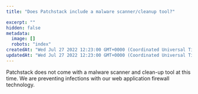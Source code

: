 ```yaml
---
title: "Does Patchstack include a malware scanner/cleanup tool?"

excerpt: ""
hidden: false
metadata: 
  image: []
  robots: "index"
createdAt: "Wed Jul 27 2022 12:23:00 GMT+0000 (Coordinated Universal Time)"
updatedAt: "Wed Jul 27 2022 12:23:00 GMT+0000 (Coordinated Universal Time)"
---
```

Patchstack does not come with a malware scanner and clean-up tool at this time. We are preventing infections with our web application firewall technology.
